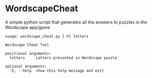 # WordscapeCheat
A simple python script that generates all the answers to puzzles in the Wordscape app/game

```
usage: wordscape_cheat.py [-h] letters

Wordscape Cheat Tool

positional arguments:
  letters     Letters presented in Wordscape puzzle

optional arguments:
  -h, --help  show this help message and exit
```
  

